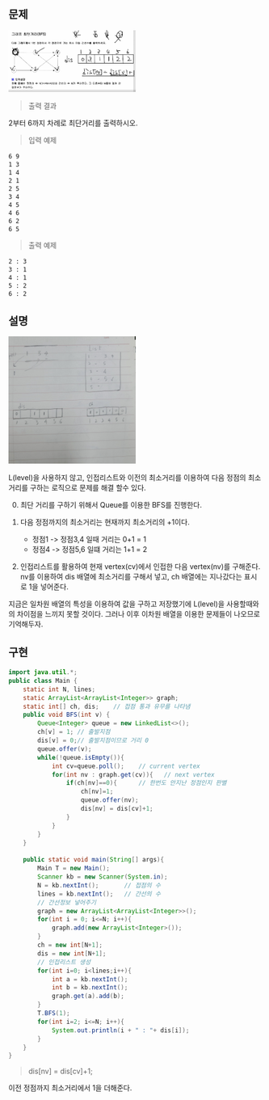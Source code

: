 ## 문제

<img src ="https://github.com/steadykyu/TIL/blob/master/Algorithm/%EC%9E%90%EB%B0%94%EC%95%8C%EA%B3%A0%EB%A6%AC%EC%A6%98_%EC%9D%B8%ED%94%84%EB%9F%B0/7.%20Recursive%2C%20Tree%2C%20Graph(DFS%2C%20BFS%20%EA%B8%B0%EC%B4%88)/img/7_13_2.png" width="50%" height="50%">

> 출력 결과

2부터 6까지 차례로 최단거리를 출력하시오.

> 입력 예제
```
6 9
1 3
1 4
2 1
2 5
3 4
4 5
4 6
6 2
6 5
```
> 출력 예제
```
2 : 3
3 : 1
4 : 1
5 : 2
6 : 2
```

## 설명


<img src ="https://github.com/steadykyu/TIL/blob/master/Algorithm/%EC%9E%90%EB%B0%94%EC%95%8C%EA%B3%A0%EB%A6%AC%EC%A6%98_%EC%9D%B8%ED%94%84%EB%9F%B0/7.%20Recursive%2C%20Tree%2C%20Graph(DFS%2C%20BFS%20%EA%B8%B0%EC%B4%88)/img/7_13_3.jpg" width="50%" height="50%">

L(level)을 사용하지 않고, 인접리스트와 이전의 최소거리를 이용하여 다음 정점의 최소거리를 구하는 로직으로 문제를 해결 할수 있다.

0. 최단 거리를 구하기 위해서 Queue를 이용한 BFS를 진행한다.

1. 다음 정점까지의 최소거리는 현재까지 최소거리의 +1이다.
    + 정점1 -> 정점3,4 일때 거리는 0+1 = 1
    + 정점4 -> 정점5,6 일떄 거리는 1+1 = 2

2. 인접리스트를 활용하여 현재 vertex(cv)에서 인접한 다음 vertex(nv)를 구해준다. nv를 이용하여 dis 배열에 최소거리를 구해서 넣고, ch 배열에는 지나갔다는 표시로 1을 넣어준다.

지금은 일차원 배열의 특성을 이용하여 값을 구하고 저장했기에 L(level)을 사용할때와의 차이점을 느끼지 못할 것이다. 그러나 이후 이차원 배열을 이용한 문제들이 나오므로 기억해두자.
## 구현

```java
import java.util.*;
public class Main {
    static int N, lines;
    static ArrayList<ArrayList<Integer>> graph;
    static int[] ch, dis;    // 접점 통과 유무를 나타냄
    public void BFS(int v) {
        Queue<Integer> queue = new LinkedList<>();
        ch[v] = 1; // 출발지점
        dis[v] = 0;// 출발지점이므로 거리 0
        queue.offer(v);
        while(!queue.isEmpty()){
            int cv=queue.poll();    // current vertex
            for(int nv : graph.get(cv)){   // next vertex
                if(ch[nv]==0){      // 한번도 안지난 정점인지 판별
                    ch[nv]=1;
                    queue.offer(nv);
                    dis[nv] = dis[cv]+1; 
                }
            }
        }
    }

    public static void main(String[] args){
        Main T = new Main();
        Scanner kb = new Scanner(System.in);
        N = kb.nextInt();       // 접점의 수
        lines = kb.nextInt();   // 간선의 수
        // 간선정보 넣어주기
        graph = new ArrayList<ArrayList<Integer>>();
        for(int i = 0; i<=N; i++){
            graph.add(new ArrayList<Integer>());
        }
        ch = new int[N+1];
        dis = new int[N+1];
        // 인접리스트 생성
        for(int i=0; i<lines;i++){
            int a = kb.nextInt();
            int b = kb.nextInt();
            graph.get(a).add(b);
        }
        T.BFS(1);
        for(int i=2; i<=N; i++){
            System.out.println(i + " : "+ dis[i]);
        }
    }
}
```

> dis[nv] = dis[cv]+1;

이전 정점까지 최소거리에서 1을 더해준다.